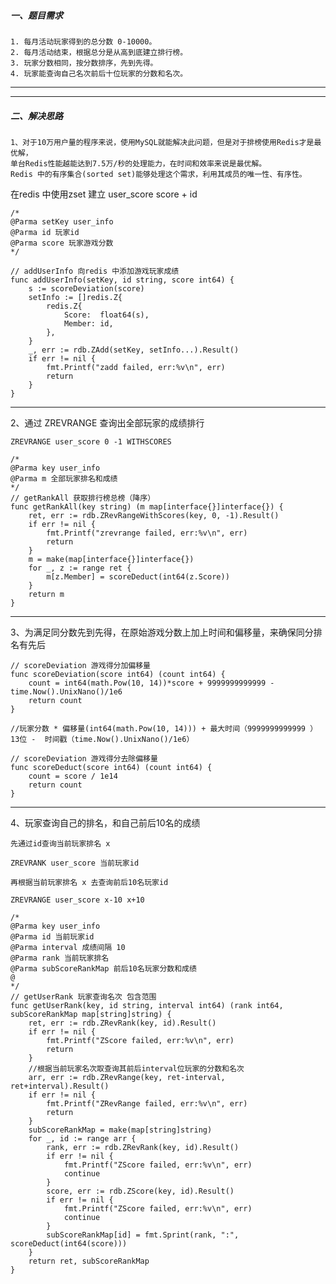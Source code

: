 ##### 一、题目需求
    1. 每月活动玩家得到的总分数 0-10000。
    2. 每月活动结束，根据总分是从高到底建立排行榜。
    3. 玩家分数相同，按分数排序，先到先得。
    4. 玩家能查询自己名次前后十位玩家的分数和名次。

***
***
##### 二、解决思路
    1、对于10万用户量的程序来说，使用MySQL就能解决此问题，但是对于排榜使用Redis才是最优解，
    单台Redis性能越能达到7.5万/秒的处理能力，在时间和效率来说是最优解。
    Redis 中的有序集合(sorted set)能够处理这个需求，利用其成员的唯一性、有序性。


在redis 中使用zset 建立 user_score   score + id

~~~
/*
@Parma setKey user_info
@Parma id 玩家id
@Parma score 玩家游戏分数
*/

// addUserInfo 向redis 中添加游戏玩家成绩
func addUserInfo(setKey, id string, score int64) {
	s := scoreDeviation(score)
	setInfo := []redis.Z{
		redis.Z{
			Score:  float64(s),
			Member: id,
		},
	}
	_, err := rdb.ZAdd(setKey, setInfo...).Result()
	if err != nil {
		fmt.Printf("zadd failed, err:%v\n", err)
		return
	}
}
~~~
***

2、通过 ZREVRANGE 查询出全部玩家的成绩排行

`ZREVRANGE user_score 0 -1 WITHSCORES`

~~~
/*
@Parma key user_info
@Parma m 全部玩家排名和成绩
*/
// getRankAll 获取排行榜总榜（降序）
func getRankAll(key string) (m map[interface{}]interface{}) {
	ret, err := rdb.ZRevRangeWithScores(key, 0, -1).Result()
	if err != nil {
		fmt.Printf("zrevrange failed, err:%v\n", err)
		return
	}
	m = make(map[interface{}]interface{})
	for _, z := range ret {
		m[z.Member] = scoreDeduct(int64(z.Score))
	}
	return m
}
~~~
***
3、为满足同分数先到先得，在原始游戏分数上加上时间和偏移量，来确保同分排名有先后


~~~
// scoreDeviation 游戏得分加偏移量
func scoreDeviation(score int64) (count int64) {
	count = int64(math.Pow(10, 14))*score + 9999999999999 - time.Now().UnixNano()/1e6
	return count
}

//玩家分数 * 偏移量(int64(math.Pow(10, 14))) + 最大时间（9999999999999 ）13位 -  时间戳（time.Now().UnixNano()/1e6）

// scoreDeviation 游戏得分去除偏移量
func scoreDeduct(score int64) (count int64) {
	count = score / 1e14
	return count
}
~~~

***
4、玩家查询自己的排名，和自己前后10名的成绩

    先通过id查询当前玩家排名 x

`ZREVRANK user_score 当前玩家id`

    再根据当前玩家排名 x 去查询前后10名玩家id

`ZREVRANGE user_score x-10 x+10`

~~~
/*
@Parma key user_info
@Parma id 当前玩家id
@Parma interval 成绩间隔 10
@Parma rank 当前玩家排名 
@Parma subScoreRankMap 前后10名玩家分数和成绩 
@
*/
// getUserRank 玩家查询名次 包含范围
func getUserRank(key, id string, interval int64) (rank int64, subScoreRankMap map[string]string) {
	ret, err := rdb.ZRevRank(key, id).Result()
	if err != nil {
		fmt.Printf("ZScore failed, err:%v\n", err)
		return
	}
	//根据当前玩家名次取查询其前后interval位玩家的分数和名次
	arr, err := rdb.ZRevRange(key, ret-interval, ret+interval).Result()
	if err != nil {
		fmt.Printf("ZRevRange failed, err:%v\n", err)
		return
	}
	subScoreRankMap = make(map[string]string)
	for _, id := range arr {
		rank, err := rdb.ZRevRank(key, id).Result()
		if err != nil {
			fmt.Printf("ZScore failed, err:%v\n", err)
			continue
		}
		score, err := rdb.ZScore(key, id).Result()
		if err != nil {
			fmt.Printf("ZScore failed, err:%v\n", err)
			continue
		}
		subScoreRankMap[id] = fmt.Sprint(rank, ":", scoreDeduct(int64(score)))
	}
	return ret, subScoreRankMap
}
~~~